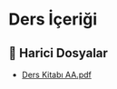 # Ders İçeriği


<!--Index-->

## 🔗 Harici Dosyalar

- [Ders Kitabı AA.pdf](./Ders%20Kitab%C4%B1%20AA.pdf)


<!--Index-->

